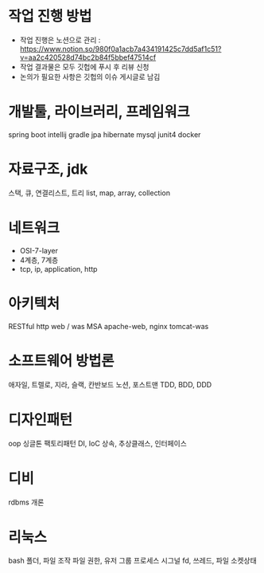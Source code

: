 # 작업 진행 방법
- 작업 진행은 노션으로 관리 : https://www.notion.so/980f0a1acb7a434191425c7dd5af1c51?v=aa2c420528d74bc2b84f5bbef47514cf
- 작업 결과물은 모두 깃헙에 푸시 후 리뷰 신청
- 논의가 필요한 사항은 깃헙의 이슈 게시글로 남김

# 개발툴, 라이브러리, 프레임워크
spring boot
intellij
gradle
jpa hibernate
mysql
junit4
docker

# 자료구조, jdk
스택, 큐, 연결리스트, 트리
list, map, array, collection

# 네트워크
- OSI-7-layer
- 4계층, 7계층
- tcp, ip, application, http

# 아키텍처
RESTful
http
web / was
MSA
apache-web, nginx
tomcat-was

# 소프트웨어 방법론
애자일, 트렐로, 지라, 슬랙, 칸반보드
노션, 포스트맨
TDD, BDD, DDD

# 디자인패턴
oop
싱글톤
팩토리패턴
DI, IoC
상속, 추상클래스, 인터페이스

# 디비
rdbms 개론

# 리눅스
bash
폴더, 파일 조작
파일 권한, 유저 그룹
프로세스 시그널
fd, 쓰레드, 파일
소켓상태